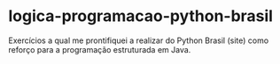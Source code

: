 # logica-programacao-python-brasil

Exercícios a qual me prontifiquei a realizar do Python Brasil (site) como reforço para a programação estruturada em Java.
